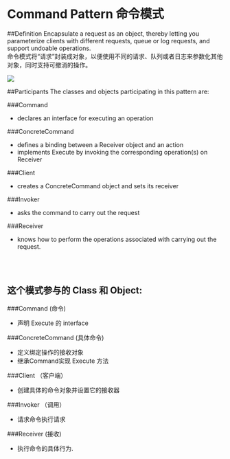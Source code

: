 # Command Pattern 命令模式
##Definition
Encapsulate a request as an object, thereby letting you parameterize clients with different requests, queue or log requests, and support undoable operations.
<br>命令模式将“请求”封装成对象，以便使用不同的请求、队列或者日志来参数化其他对象，同时支持可撤消的操作。

![](https://github.com/QianMo/Unity-Design-Pattern/blob/master/UML_Picture/command.gif) 

##Participants
The classes and objects participating in this pattern are:

###Command
* declares an interface for executing an operation

###ConcreteCommand
* defines a binding between a Receiver object and an action
* implements Execute by invoking the corresponding operation(s) on Receiver

###Client 
* creates a ConcreteCommand object and sets its receiver

###Invoker
* asks the command to carry out the request

###Receiver
* knows how to perform the operations associated with carrying out the request.


<br><br>


## 这个模式参与的 Class 和 Object:

###Command (命令)
* 声明 Execute 的 interface

###ConcreteCommand (具体命令)
* 定义绑定操作的接收对象
* 继承Command实现 Execute 方法

###Client （客户端）
* 创建具体的命令对象并设置它的接收器

###Invoker （调用）
* 请求命令执行请求

###Receiver (接收)
* 执行命令的具体行为.
